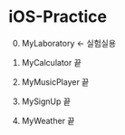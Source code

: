 # iOS-Practice

0. MyLaboratory <- 실험실용

1. MyCalculator 끝
2. MyMusicPlayer 끝
3. MySignUp 끝
4. MyWeather 끝

